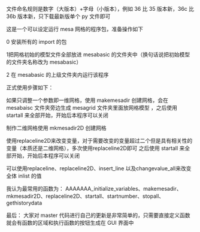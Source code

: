 文件命名规则是数字（大版本）+字母（小版本），例如 36 比 35 版本新，36c 比 36b 版本新，只下载最新版单个 py 文件即可

这是一个可以设定运行 mesa 网格的程序包，准备操作如下

0 安装所有的 import 的包

1把网格初始的模型文件全部放进 mesabasic 的文件夹中（换句话说把初始模型的文件夹名称改为 mesabasic）

2 在 mesabasic 的上级文件夹内运行该程序




正式使用步骤如下：

如果只调整一个参数即一维网格，使用 makemesadir 创建网格，会在 mesabaisc 文件夹旁边生成 mesagrid 文件夹里面放网格模型
，之后使用 startall 来全部开始，开始后本程序可以关闭

制作二维网格使用 mkmesadir2D 创建网格

使用replaceline2D来改变变量，对于需要改变的变量超过二个但是具有相关性的变量（本质还是二维网格），多次使用replaceline2D即可
之后使用 startall 来全部开始，开始后本程序可以关闭

可以使用replaceline、replaceline2D、insert_line 以及changevalue_all来改变全体 inlist 的值

我认为最常用的函数为：
AAAAAAA_initialize_variables、makemesadir、mkmesadir2D、replaceline2D、startall、startnumber、stopall、gethistorydata



最后：
大家对 master 代码进行自己的更新是非常简单的，只需要直接定义函数就会有函数的区域和执行函数的按钮生成在 GUI 界面中

